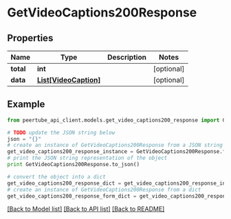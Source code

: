 # GetVideoCaptions200Response


## Properties
Name | Type | Description | Notes
------------ | ------------- | ------------- | -------------
**total** | **int** |  | [optional] 
**data** | [**List[VideoCaption]**](VideoCaption.md) |  | [optional] 

## Example

```python
from peertube_api_client.models.get_video_captions200_response import GetVideoCaptions200Response

# TODO update the JSON string below
json = "{}"
# create an instance of GetVideoCaptions200Response from a JSON string
get_video_captions200_response_instance = GetVideoCaptions200Response.from_json(json)
# print the JSON string representation of the object
print GetVideoCaptions200Response.to_json()

# convert the object into a dict
get_video_captions200_response_dict = get_video_captions200_response_instance.to_dict()
# create an instance of GetVideoCaptions200Response from a dict
get_video_captions200_response_form_dict = get_video_captions200_response.from_dict(get_video_captions200_response_dict)
```
[[Back to Model list]](../README.md#documentation-for-models) [[Back to API list]](../README.md#documentation-for-api-endpoints) [[Back to README]](../README.md)



